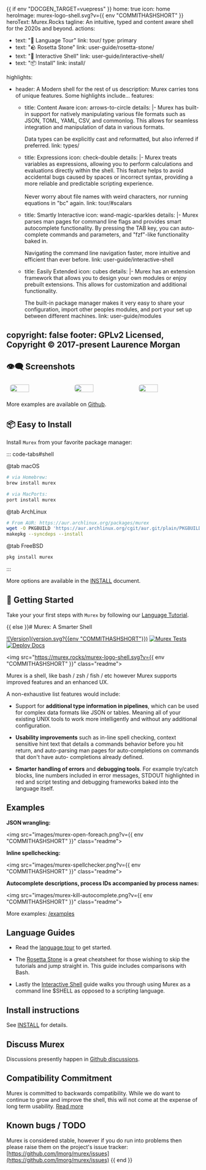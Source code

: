 {{ if env "DOCGEN_TARGET=vuepress" }}
home: true
icon: home
heroImage: murex-logo-shell.svg?v={{ env "COMMITHASHSHORT" }}
heroText: Murex.Rocks
tagline: An intuitive, typed and content aware shell for the 2020s and beyond.
actions:
  - text: "🛟 Language Tour"
    link: tour/
    type: primary
  - text: "🪨 Rosetta Stone"
    link: user-guide/rosetta-stone/
  - text: "🐚 Interactive Shell"
    link: user-guide/interactive-shell/
  - text: "📦 Install"
    link: install/ 


highlights:
  - header: A Modern shell for the rest of us
    description: Murex carries tons of unique features. Some highlights include...
    features:
      - title: Content Aware
        icon: arrows-to-circle
        details: |-
          Murex has built-in support for natively manipulating various file formats such as JSON, TOML, YAML, CSV, and commonlog. This allows for seamless integration and manipulation of data in various formats.

          Data types can be explicitly cast and reformatted, but also inferred if preferred.
        link: types/

      - title: Expressions
        icon: check-double
        details: |-
          Murex treats variables as expressions, allowing you to perform calculations and evaluations directly within the shell. This feature helps to avoid accidental bugs caused by spaces or incorrect syntax, providing a more reliable and predictable scripting experience.
          <br/><br/>
          Never worry about file names with weird characters, nor running equations in "bc" again.
        link: tour/#scalars

      - title: Smartly Interactive
        icon: wand-magic-sparkles
        details: |-
          Murex parses man pages for command line flags and provides smart autocomplete functionality. By pressing the TAB key, you can auto-complete commands and parameters, and "fzf"-like functionality baked in.
        
          Navigating the command line navigation faster, more intuitive and efficient than ever before.
        link: user-guide/interactive-shell

      - title: Easily Extended
        icon: cubes
        details: |-
          Murex has an extension framework that allows you to design your own modules or enjoy prebuilt extensions. This allows for customization and additional functionality.

          The built-in package manager makes it very easy to share your configuration, import other peoples modules, and port your set up between different machines.
        link: user-guide/modules

copyright: false
footer: GPLv2 Licensed, Copyright © 2017-present Laurence Morgan
---

## 👁‍🗨 Screenshots

<!-- markdownlint-disable -->

<div class="image-preview">
  <img src="/murex-kill-autocomplete.png?v={{ env "COMMITHASHSHORT" }}" />
  <img src="/murex-open-foreach.png?v={{ env "COMMITHASHSHORT" }}" />
  <img src="/murex-spellchecker.png?v={{ env "COMMITHASHSHORT" }}" />
</div>

<style>
  .image-preview {
    display: flex;
    justify-content: space-evenly;
    align-items: center;
    flex-wrap: wrap;
  }

  .image-preview > img {
     box-sizing: border-box;
     width: 33.3% !important;
     padding: 9px;
     border-radius: 16px;
  }

  @media (max-width: 719px) {
    .image-preview > img {
      width: 50% !important;
    }
  }

  @media (max-width: 419px) {
    .image-preview > img {
      width: 100% !important;
    }
  }
</style>

<!-- markdownlint-restore -->

More examples are available on [Github](https://github.com/lmorg/murex/tree/master/examples).

## 📦 Easy to Install

Install `Murex` from your favorite package manager:

::: code-tabs#shell

@tab macOS
```bash
# via Homebrew:
brew install murex

# via MacPorts:
port install murex
```

@tab ArchLinux
```bash
# From AUR: https://aur.archlinux.org/packages/murex
wget -O PKGBUILD 'https://aur.archlinux.org/cgit/aur.git/plain/PKGBUILD?h=murex'
makepkg --syncdeps --install 
```

@tab FreeBSD
```bash
pkg install murex
```

:::

More options are available in the [INSTALL](install/) document.

## 🛟 Getting Started

Take your your first steps with `Murex` by following our [Language Tutorial](tour/).

{{ else }}# Murex: A Smarter Shell

[![Version](version.svg?{{env "COMMITHASHSHORT"}})](DOWNLOAD.md)
[![Murex Tests](https://github.com/lmorg/murex/actions/workflows/murex-tests.yaml/badge.svg)](https://github.com/lmorg/murex/actions/workflows/murex-tests.yaml)
[![Deploy Docs](https://github.com/lmorg/murex/actions/workflows/deploy-docs.yaml/badge.svg)](https://github.com/lmorg/murex/actions/workflows/deploy-docs.yaml)

<img src="https://murex.rocks/murex-logo-shell.svg?v={{ env "COMMITHASHSHORT" }}" class="readme">

Murex is a shell, like bash / zsh / fish / etc however Murex supports improved
features and an enhanced UX.

A non-exhaustive list features would include:

* Support for **additional type information in pipelines**, which can be used
  for complex data formats like JSON or tables. Meaning all of your existing
  UNIX tools to work more intelligently and without any additional configuration.

* **Usability improvements** such as in-line spell checking, context sensitive
  hint text that details a commands behavior before you hit return, and
  auto-parsing man pages for auto-completions on commands that don't have auto-
  completions already defined.
  
* **Smarter handling of errors** and **debugging tools**. For example try/catch
  blocks, line numbers included in error messages, STDOUT highlighted in red
  and script testing and debugging frameworks baked into the language itself.

## Examples

**JSON wrangling:**

<img src="images/murex-open-foreach.png?v={{ env "COMMITHASHSHORT" }}" class="readme">

**Inline spellchecking:**

<img src="images/murex-spellchecker.png?v={{ env "COMMITHASHSHORT" }}" class="readme">

**Autocomplete descriptions, process IDs accompanied by process names:**

<img src="images/murex-kill-autocomplete.png?v={{ env "COMMITHASHSHORT" }}" class="readme">

More examples: [/examples](https://github.com/lmorg/murex/tree/master/examples)

## Language Guides

* Read the [language tour](https://murex.rocks/tour.html) to get started.

* The [Rosetta Stone](https://murex.rocks/user-guide/rosetta-stone.html) is a
great cheatsheet for those wishing to skip the tutorials and jump straight in.
This guide includes comparisons with Bash.

* Lastly the [Interactive Shell](https://murex.rocks/user-guide/interactive-shell.html)
guide walks you through using Murex as a command line $SHELL as opposed to a
scripting language.

## Install instructions

See [INSTALL](https://murex.rocks/INSTALL.html) for details.

## Discuss Murex

Discussions presently happen in [Github discussions](https://github.com/lmorg/murex/discussions).

## Compatibility Commitment

Murex is committed to backwards compatibility. While we do want to continue to
grow and improve the shell, this will not come at the expense of long term
usability. [Read more](compatibility.md)

## Known bugs / TODO

Murex is considered stable, however if you do run into problems then please
raise them on the project's issue tracker: [https://github.com/lmorg/murex/issues](https://github.com/lmorg/murex/issues)
{{ end }}